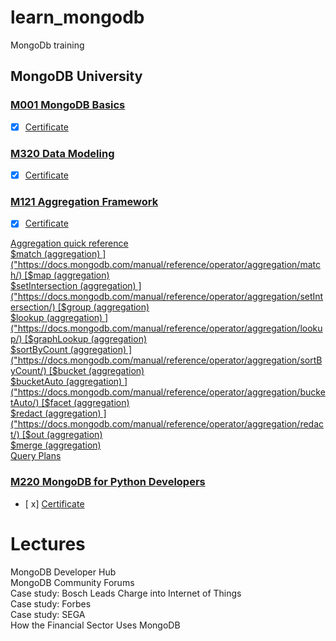 # learn_mongodb
MongoDb training

## MongoDB University

### [M001 MongoDB Basics](https://university.mongodb.com/courses/M001/about)

  - [x] [Certificate](https://university.mongodb.com/course_completion/52842301-7f86-46ab-80aa-5d749ced2eb0?utm_source=copy&utm_medium=social&utm_campaign=university_social_sharing)

### [M320 Data Modeling](https://university.mongodb.com/courses/M320/about)

  - [x] [Certificate](https://university.mongodb.com/course_completion/49ab2d17-c8c3-46bb-917f-62094cf1aa12?utm_source=copy&utm_medium=social&utm_campaign=university_social_sharing)

### [M121 Aggregation Framework](https://university.mongodb.com/courses/M121/about)
  - [x] [Certificate](https://university.mongodb.com/course_completion/cbc7cd14-3a3e-4900-9201-d764022be7f3?utm_source=copy&utm_medium=social&utm_campaign=university_social_sharing)


[Aggregation quick reference]("https://docs.mongodb.com/manual/meta/aggregation-quick-reference/)  
[$match (aggregation) ]("https://docs.mongodb.com/manual/reference/operator/aggregation/match/)  
[$map (aggregation) ]("https://docs.mongodb.com/manual/reference/operator/aggregation/map/)  
[$setIntersection (aggregation) ]("https://docs.mongodb.com/manual/reference/operator/aggregation/setIntersection/)  
[$group (aggregation) ]("https://docs.mongodb.com/manual/reference/operator/aggregation/group/)  
[$lookup (aggregation) ]("https://docs.mongodb.com/manual/reference/operator/aggregation/lookup/)  
[$graphLookup (aggregation) ]("https://docs.mongodb.com/manual/reference/operator/aggregation/graphLookup/)  
[$sortByCount (aggregation) ]("https://docs.mongodb.com/manual/reference/operator/aggregation/sortByCount/)  
[$bucket (aggregation) ]("https://docs.mongodb.com/manual/reference/operator/aggregation/bucket/)  
[$bucketAuto (aggregation) ]("https://docs.mongodb.com/manual/reference/operator/aggregation/bucketAuto/)  
[$facet (aggregation) ]("https://docs.mongodb.com/manual/reference/operator/aggregation/facet/)  
[$redact (aggregation) ]("https://docs.mongodb.com/manual/reference/operator/aggregation/redact/)  
[$out (aggregation) ]("https://docs.mongodb.com/manual/reference/operator/aggregation/out/)  
[$merge (aggregation) ]("https://docs.mongodb.com/manual/reference/operator/aggregation/merge/)  
[Query Plans ]("https://docs.mongodb.com/manual/core/query-plans/)  

### [M220 MongoDB for Python Developers](https://university.mongodb.com/courses/M220P/about)

- [ x] [Certificate](https://university.mongodb.com/course_completion/6cc5cdd8-d03b-482b-a434-84058935db23?utm_source=copy&utm_medium=social&utm_campaign=university_social_sharing)

# Lectures

MongoDB Developer Hub  
MongoDB Community Forums  
Case study: Bosch Leads Charge into Internet of Things  
Case study: Forbes  
Case study: SEGA  
How the Financial Sector Uses MongoDB  